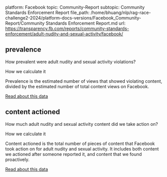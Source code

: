 platform: Facebook
topic: Community-Report
subtopic: Community Standards Enforcement Report
file_path: /home/bhuang/nlp/rag-race-challenge2-2024/platform-docs-versions/Facebook_Community-Report/Community Standards Enforcement Report.md
url: https://transparency.fb.com/reports/community-standards-enforcement/adult-nudity-and-sexual-activity/facebook/

## prevalence

How prevalent were adult nudity and sexual activity violations?

How we calculate it

Prevalence is the estimated number of views that showed violating content, divided by the estimated number of total content views on Facebook.

[Read about this data](https://transparency.fb.com/policies/improving/prevalence-metric/)

## content actioned

How much adult nudity and sexual activity content did we take action on?

How we calculate it

Content actioned is the total number of pieces of content that Facebook took action on for adult nudity and sexual activity. It includes both content we actioned after someone reported it, and content that we found proactively.

[Read about this data](https://transparency.fb.com/policies/improving/content-actioned-metric/)